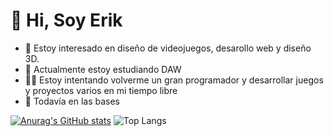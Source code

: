 # 👋 Hi, Soy Erik
- 👀 Estoy interesado en diseño de videojuegos, desarollo web y diseño 3D.
- 🌱 Actualmente estoy estudiando DAW
- 👨‍💻 Estoy intentando volverme un gran programador y desarrollar juegos y proyectos varios en mi tiempo libre
- 🥑 Todavía en las bases

[![Anurag's GitHub stats](https://github-readme-stats.vercel.app/api?username=NewName4Me&show_icons=true&theme=radical&rank_icon=github)](https://github.com/NewName4Me/github-readme-stats&show_icons=true&theme=radical&rank_icon=github)
![Top Langs](https://github-readme-stats.vercel.app/api/top-langs/?username=NewName4Me&size_weight=0.5&count_weight=0.5&theme=radical)
